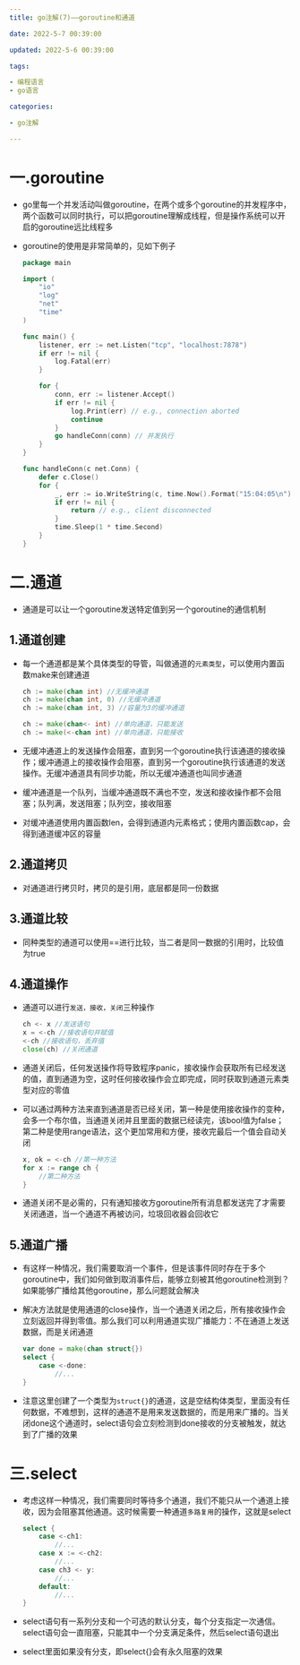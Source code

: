 ```yaml
---
title: go注解(7)——goroutine和通道

date: 2022-5-7 00:39:00

updated: 2022-5-6 00:39:00

tags:

- 编程语言
- go语言

categories:

- go注解

---
```


# 一.goroutine

- go里每一个并发活动叫做goroutine，在两个或多个goroutine的并发程序中，两个函数可以同时执行，可以把goroutine理解成线程，但是操作系统可以开启的goroutine远比线程多

- goroutine的使用是非常简单的，见如下例子
  
  ```go
  package main
  
  import (
      "io"
      "log"
      "net"
      "time"
  )
  
  func main() {
      listener, err := net.Listen("tcp", "localhost:7878")
      if err != nil {
          log.Fatal(err)
      }
  
      for {
          conn, err := listener.Accept()
          if err != nil {
              log.Print(err) // e.g., connection aborted
              continue
          }
          go handleConn(conn) // 并发执行
      }
  }
  
  func handleConn(c net.Conn) {
      defer c.Close()
      for {
          _, err := io.WriteString(c, time.Now().Format("15:04:05\n"))
          if err != nil {
              return // e.g., client disconnected
          }
          time.Sleep(1 * time.Second)
      }
  }
  ```

# 二.通道

- 通道是可以让一个goroutine发送特定值到另一个goroutine的通信机制

## 1.通道创建

- 每一个通道都是某个具体类型的导管，叫做通道的`元素类型`，可以使用内置函数make来创建通道
  
  ```go
  ch := make(chan int) //无缓冲通道
  ch := make(chan int, 0) //无缓冲通道
  ch := make(chan int, 3) //容量为3的缓冲通道
  
  ch := make(chan<- int) //单向通道，只能发送
  ch := make(<-chan int) //单向通道，只能接收
  ```

- 无缓冲通道上的发送操作会阻塞，直到另一个goroutine执行该通道的接收操作；缓冲通道上的接收操作会阻塞，直到另一个goroutine执行该通道的发送操作。无缓冲通道具有同步功能，所以无缓冲通道也叫同步通道

- 缓冲通道是一个队列，当缓冲通道既不满也不空，发送和接收操作都不会阻塞；队列满，发送阻塞；队列空，接收阻塞

- 对缓冲通道使用内置函数len，会得到通道内元素格式；使用内置函数cap，会得到通道缓冲区的容量

## 2.通道拷贝

- 对通道进行拷贝时，拷贝的是引用，底层都是同一份数据

## 3.通道比较

- 同种类型的通道可以使用==进行比较，当二者是同一数据的引用时，比较值为true

## 4.通道操作

- 通道可以进行`发送，接收，关闭`三种操作
  
  ```go
  ch <- x //发送语句
  x = <-ch //接收语句并赋值
  <-ch //接收语句，丢弃值
  close(ch) //关闭通道
  ```

- 通道关闭后，任何发送操作将导致程序panic，接收操作会获取所有已经发送的值，直到通道为空，这时任何接收操作会立即完成，同时获取到通道元素类型对应的零值

- 可以通过两种方法来直到通道是否已经关闭，第一种是使用接收操作的变种，会多一个布尔值，当通道关闭并且里面的数据已经读完，该bool值为false；第二种是使用range语法，这个更加常用和方便，接收完最后一个值会自动关闭
  
  ```go
  x, ok = <-ch //第一种方法
  for x := range ch {
      //第二种方法
  }
  ```

- 通道关闭不是必需的，只有通知接收方goroutine所有消息都发送完了才需要关闭通道，当一个通道不再被访问，垃圾回收器会回收它

## 5.通道广播

- 有这样一种情况，我们需要取消一个事件，但是该事件同时存在于多个goroutine中，我们如何做到取消事件后，能够立刻被其他goroutine检测到？如果能够广播给其他goroutine，那么问题就会解决

- 解决方法就是使用通道的close操作，当一个通道关闭之后，所有接收操作会立刻返回并得到零值。那么我们可以利用通道实现广播能力：不在通道上发送数据，而是关闭通道
  
  ```go
  var done = make(chan struct{})
  select {
      case <-done:
          //...
  }
  ```

- 注意这里创建了一个类型为`struct{}`的通道，这是空结构体类型，里面没有任何数据，不难想到，这样的通道不是用来发送数据的，而是用来广播的。当关闭done这个通道时，select语句会立刻检测到done接收的分支被触发，就达到了广播的效果

# 三.select

- 考虑这样一种情况，我们需要同时等待多个通道，我们不能只从一个通道上接收，因为会阻塞其他通道。这时候需要一种通道`多路复用`的操作，这就是select
  
  ```go
  select {
      case <-ch1:
          //...
      case x := <-ch2:
          //...
      case ch3 <- y:
          //...
      default:
          //...
  }
  ```

- select语句有一系列分支和一个可选的默认分支，每个分支指定一次通信。select语句会一直阻塞，只能其中一个分支满足条件，然后select语句退出

- select里面如果没有分支，即select{}会有永久阻塞的效果
